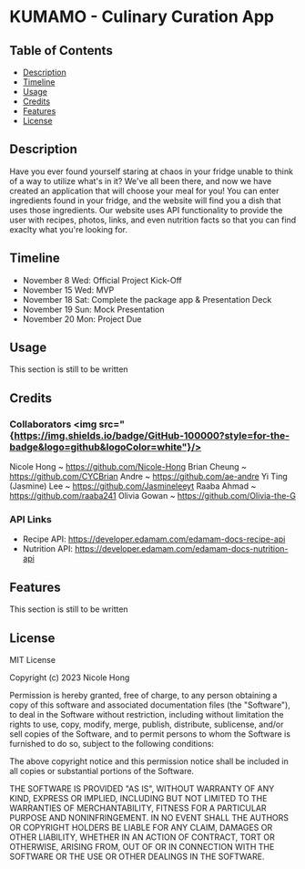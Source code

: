 # KUMAMO - Culinary Curation App

## Table of Contents

- [Description](#description)
- [Timeline](#timeline)
- [Usage](#usage)
- [Credits](#credits)
- [Features](#features)
- [License](#license)

## Description

Have you ever found yourself staring at chaos in your fridge unable to think of a way to utilize what's in it? We've all been there, and now we have created an application that will choose your meal for you! You can enter ingredients found in your fridge, and the website will find you a dish that uses those ingredients. Our website uses API functionality to provide the user with recipes, photos, links, and even nutrition facts so that you can find exaclty what you're looking for. 

## Timeline

* November 8 Wed: Official Project Kick-Off
* November 15 Wed: MVP
* November 18 Sat: Complete the package app & Presentation Deck
* November 19 Sun: Mock Presentation
* November 20 Mon: Project Due

## Usage

This section is still to be written 

## Credits

### Collaborators <img src="{https://img.shields.io/badge/GitHub-100000?style=for-the-badge&logo=github&logoColor=white"}/>

Nicole Hong ~ https://github.com/Nicole-Hong
Brian Cheung ~ https://github.com/CYCBrian
Andre ~ https://github.com/ae-andre
Yi Ting (Jasmine) Lee ~ https://github.com/Jasmineleeyt
Raaba Ahmad ~ https://github.com/raaba241
Olivia Gowan ~ https://github.com/Olivia-the-G

### API Links

* Recipe API: https://developer.edamam.com/edamam-docs-recipe-api
* Nutrition API: https://developer.edamam.com/edamam-docs-nutrition-api 

## Features

This section is still to be written

## License

MIT License

Copyright (c) 2023 Nicole Hong

Permission is hereby granted, free of charge, to any person obtaining a copy
of this software and associated documentation files (the "Software"), to deal
in the Software without restriction, including without limitation the rights
to use, copy, modify, merge, publish, distribute, sublicense, and/or sell
copies of the Software, and to permit persons to whom the Software is
furnished to do so, subject to the following conditions:

The above copyright notice and this permission notice shall be included in all
copies or substantial portions of the Software.

THE SOFTWARE IS PROVIDED "AS IS", WITHOUT WARRANTY OF ANY KIND, EXPRESS OR
IMPLIED, INCLUDING BUT NOT LIMITED TO THE WARRANTIES OF MERCHANTABILITY,
FITNESS FOR A PARTICULAR PURPOSE AND NONINFRINGEMENT. IN NO EVENT SHALL THE
AUTHORS OR COPYRIGHT HOLDERS BE LIABLE FOR ANY CLAIM, DAMAGES OR OTHER
LIABILITY, WHETHER IN AN ACTION OF CONTRACT, TORT OR OTHERWISE, ARISING FROM,
OUT OF OR IN CONNECTION WITH THE SOFTWARE OR THE USE OR OTHER DEALINGS IN THE
SOFTWARE.
